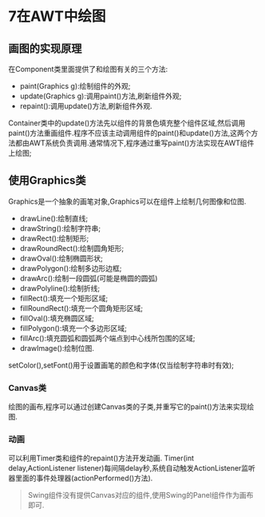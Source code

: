 ﻿# 7在AWT中绘图

## 画图的实现原理
在Component类里面提供了和绘图有关的三个方法:
* paint(Graphics g):绘制组件的外观;
* update(Graphics g):调用paint()方法,刷新组件外观;
* repaint():调用update()方法,刷新组件外观.

Container类中的update()方法先以组件的背景色填充整个组件区域,然后调用paint()方法重画组件.程序不应该主动调用组件的paint()和update()方法,这两个方法都由AWT系统负责调用.通常情况下,程序通过重写paint()方法实现在AWT组件上绘图;


## 使用Graphics类
Graphics是一个抽象的画笔对象,Graphics可以在组件上绘制几何图像和位图.
* drawLine():绘制直线;
* drawString():绘制字符串;
* drawRect():绘制矩形;
* drawRoundRect():绘制圆角矩形;
* drawOval():绘制椭圆形状;
* drawPolygon():绘制多边形边框;
* drawArc():绘制一段圆弧(可能是椭圆的圆弧)
* drawPolyline():绘制折线;
* fillRect():填充一个矩形区域;
* fillRoundRect():填充一个圆角矩形区域;
* fillOval():填充椭圆区域;
* fillPolygon():填充一个多边形区域;
* fillArc():填充圆弧和圆弧两个端点到中心线所包围的区域;
* drawImage():绘制位图.

setColor(),setFont()用于设置画笔的颜色和字体(仅当绘制字符串时有效);


### Canvas类
绘图的画布,程序可以通过创建Canvas类的子类,并重写它的paint()方法来实现绘图.

### 动画
可以利用Timer类和组件的repaint()方法开发动画.
Timer(int delay,ActionListener listener)每间隔delay秒,系统自动触发ActionListener监听器里面的事件处理器(actionPerformed()方法).

>Swing组件没有提供Canvas对应的组件,使用Swing的Panel组件作为画布即可.









